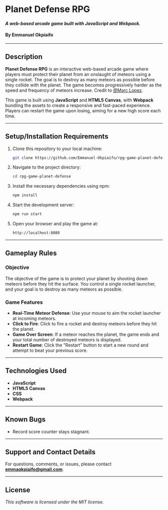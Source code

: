 # **Planet Defense RPG**

#### _A web-based arcade game built with JavaScript and Webpack._

#### By Emmanuel Okpiaifo

---

## **Description**

**Planet Defense RPG** is an interactive web-based arcade game where players must protect their planet from an onslaught of meteors using a single rocket. The goal is to destroy as many meteors as possible before they collide with the planet. The game becomes progressively harder as the speed and frequency of meteors increase. Credit to [@Marc Lopez](https://codepen.io/Loopez10).

This game is built using **JavaScript** and **HTML5 Canvas**, with **Webpack** bundling the assets to create a responsive and fast-paced experience. Players can restart the game upon losing, aiming for a new high score each time.

---

## **Setup/Installation Requirements**

1. Clone this repository to your local machine:
    ```bash
    git clone https://github.com/Emmanuel-Okpiaifo/rpg-game-planet-defense-.git
    ```
2. Navigate to the project directory:
    ```bash
    cd rpg-game-planet-defense
    ```
3. Install the necessary dependencies using npm:
    ```bash
    npm install
    ```
4. Start the development server:
    ```bash
    npm run start
    ```
5. Open your browser and play the game at:
    ```bash
    http://localhost:8080
    ```

---

## **Gameplay Rules**

### **Objective**
The objective of the game is to protect your planet by shooting down meteors before they hit the surface. You control a single rocket launcher, and your goal is to destroy as many meteors as possible.

### **Game Features**
- **Real-Time Meteor Defense**: Use your mouse to aim the rocket launcher at incoming meteors.
- **Click to Fire**: Click to fire a rocket and destroy meteors before they hit the planet.
- **Game Over Screen**: If a meteor reaches the planet, the game ends and your total number of destroyed meteors is displayed.
- **Restart Game**: Click the "Restart" button to start a new round and attempt to beat your previous score.

---

## **Technologies Used**

- **JavaScript**
- **HTML5 Canvas**
- **CSS**
- **Webpack**

---

## **Known Bugs**

- Record score counter stays stagnant.

---

## **Support and Contact Details**

For questions, comments, or issues, please contact **emmaokpiaifo@gmail.com**.

---

## **License**

*This software is licensed under the MIT license.*
